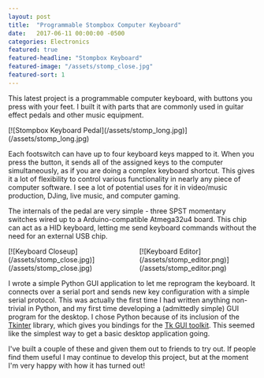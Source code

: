 ```yaml
---
layout: post
title:  "Programmable Stompbox Computer Keyboard"
date:   2017-06-11 00:00:00 -0500
categories: Electronics
featured: true
featured-headline: "Stompbox Keyboard"
featured-image: "/assets/stomp_close.jpg"
featured-sort: 1
---
```


This latest project is a programmable computer keyboard, with buttons you press with your feet. I built it with parts that are commonly used in guitar effect pedals and other music equipment.

<div class='image-container' style='width:100%;display:inline-block;'>
[![Stompbox Keyboard Pedal](/assets/stomp_long.jpg)](/assets/stomp_long.jpg)
</div>

Each footswitch can have up to four keyboard keys mapped to it. When you press the button, it sends all of the assigned keys to the computer simultaneously, as if you are doing a complex keyboard shortcut. This gives it a lot of flexibility to control various functionality in nearly any piece of computer software. I see a lot of potential uses for it in video/music production, DJing, live music, and computer gaming.

The internals of the pedal are very simple - three SPST momentary switches wired up to a Arduino-compatible Atmega32u4 board. This chip can act as a HID keyboard, letting me send keyboard commands without the need for an external USB chip. 

<div class='image-container' style='width:52%;display:inline-block;'>
[![Keyboard Closeup](/assets/stomp_close.jpg)](/assets/stomp_close.jpg)
</div>
<div class='image-container' style='width:46%;display:inline-block;'>
[![Keyboard Editor](/assets/stomp_editor.png)](/assets/stomp_editor.png)
</div>

I wrote a simple Python GUI application to let me reprogram the keyboard. It connects over a serial port and sends new key configuration with a simple serial protocol. This was actually the first time I had written anything non-trivial in Python, and my first time developing a (admittedly simple) GUI program for the desktop. I chose Python because of its inclusion of the [Tkinter](https://wiki.python.org/moin/TkInter) library, which gives you bindings for the [Tk GUI toolkit](https://en.wikipedia.org/wiki/Tk_(software)). This seemed like the simplest way to get a basic desktop application going.

I've built a couple of these and given them out to friends to try out. If people find them useful I may continue to develop this project, but at the moment I'm very happy with how it has turned out!